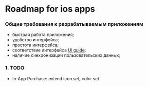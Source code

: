 # Roadmap for ios apps

### Общие требования к разрабатываемым приложениям
- быстрая работа приложения;
- удобство интерфейса;
- простота интерфейса;
- соответствие интерфейса [UI guide](https://developer.apple.com/library/ios/documentation/UserExperience/Conceptual/MobileHIG/index.html#//apple_ref/doc/uid/TP40006556-CH66-SW1);
- наличие синхронизации пользовательских данных;

### 1. TODO
- In-App Purchase: extend icon set, color set

